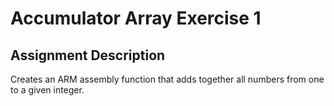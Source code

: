 # Accumulator Array Exercise 1
## Assignment Description
Creates an ARM assembly function that adds together all numbers from one to a given integer.
